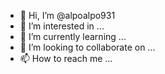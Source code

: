 - 👋 Hi, I’m @alpoalpo931
- 👀 I’m interested in ...
- 🌱 I’m currently learning ...
- 💞️ I’m looking to collaborate on ...
- 📫 How to reach me ...

<!---
alpoalpo931/alpoalpo931 is a ✨ special ✨ repository because its `README.md` (this file) appears on your GitHub profile.
You can click the Preview link to take a look at your changes.
--->
